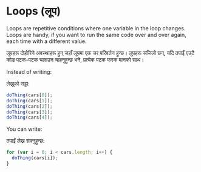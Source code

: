 # Loops (लूप)

Loops are repetitive conditions where one variable in the loop changes. Loops are handy, if you want to run the same code over and over again, each time with a different value.

लूपहरू दोहोरिने अवस्थाहरू हुन् जहाँ लूपमा एक चर परिवर्तन हुन्छ। लुपहरू सजिलो छन्, यदि तपाईं एउटै कोड पटक-पटक चलाउन चाहनुहुन्छ भने, प्रत्येक पटक फरक मानको साथ।

Instead of writing:

लेख्नुको सट्टा:

```javascript
doThing(cars[0]);
doThing(cars[1]);
doThing(cars[2]);
doThing(cars[3]);
doThing(cars[4]);
```

You can write:

तपाईं लेख्न सक्नुहुन्छ:

```javascript
for (var i = 0; i < cars.length; i++) {
  doThing(cars[i]);
}
```

